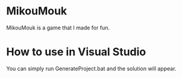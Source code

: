 # MikouMouk

MikouMouk is a game that I made for fun.

# How to use in Visual Studio

You can simply run GenerateProject.bat and the solution will appear.